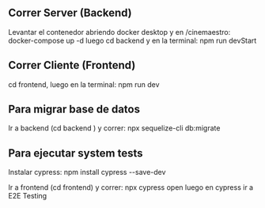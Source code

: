 ## Correr Server (Backend)

Levantar el contenedor abriendo docker desktop y en /cinemaestro: docker-compose up -d
luego cd backend y en la terminal: npm run devStart

## Correr Cliente (Frontend)

cd frontend, luego en la terminal: npm run dev

## Para migrar base de datos

Ir a backend (cd backend ) y correr: npx sequelize-cli db:migrate

## Para ejecutar system tests

Instalar cypress: npm install cypress --save-dev

Ir a frontend (cd frontend) y correr: npx cypress open
luego en cypress ir a E2E Testing
